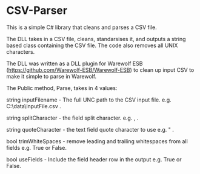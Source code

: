 # CSV-Parser
This is a simple C# library that cleans and parses a CSV file. 

The DLL takes in a CSV file, cleans, standarsises it, and outputs a string based class containing the CSV file.
The code also removes all UNIX characters.

The DLL was written as a DLL plugin for Warewolf ESB (https://github.com/Warewolf-ESB/Warewolf-ESB) to clean up input CSV to make it simple to parse in Warewolf.

The Public method, Parse, takes in 4 values:

string inputFilename - The full UNC path to the CSV input file. e.g. C:\data\inputFile.csv .

string splitCharacter - the field split character. e.g. , .

string quoteCharacter - the text field quote character to use e.g. " .

bool trimWhiteSpaces - remove leading and trailing whitespaces from all fields e.g. True or False.

bool useFields - Include the field header row in the output  e.g. True or False.

